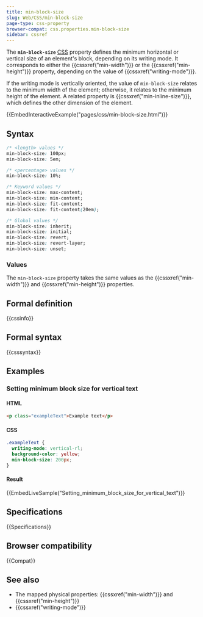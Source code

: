 ```yaml
---
title: min-block-size
slug: Web/CSS/min-block-size
page-type: css-property
browser-compat: css.properties.min-block-size
sidebar: cssref
---
```



The **`min-block-size`** [CSS](/en-US/docs/Web/CSS) property defines the minimum horizontal or vertical size of an element's block, depending on its writing mode. It corresponds to either the {{cssxref("min-width")}} or the {{cssxref("min-height")}} property, depending on the value of {{cssxref("writing-mode")}}.

If the writing mode is vertically oriented, the value of `min-block-size` relates to the minimum width of the element; otherwise, it relates to the minimum height of the element. A related property is {{cssxref("min-inline-size")}}, which defines the other dimension of the element.

{{EmbedInteractiveExample("pages/css/min-block-size.html")}}

## Syntax

```css
/* <length> values */
min-block-size: 100px;
min-block-size: 5em;

/* <percentage> values */
min-block-size: 10%;

/* Keyword values */
min-block-size: max-content;
min-block-size: min-content;
min-block-size: fit-content;
min-block-size: fit-content(20em);

/* Global values */
min-block-size: inherit;
min-block-size: initial;
min-block-size: revert;
min-block-size: revert-layer;
min-block-size: unset;
```

### Values

The `min-block-size` property takes the same values as the {{cssxref("min-width")}} and {{cssxref("min-height")}} properties.

## Formal definition

{{cssinfo}}

## Formal syntax

{{csssyntax}}

## Examples

### Setting minimum block size for vertical text

#### HTML

```html
<p class="exampleText">Example text</p>
```

#### CSS

```css
.exampleText {
  writing-mode: vertical-rl;
  background-color: yellow;
  min-block-size: 200px;
}
```

#### Result

{{EmbedLiveSample("Setting_minimum_block_size_for_vertical_text")}}

## Specifications

{{Specifications}}

## Browser compatibility

{{Compat}}

## See also

- The mapped physical properties: {{cssxref("min-width")}} and {{cssxref("min-height")}}
- {{cssxref("writing-mode")}}
